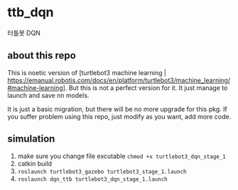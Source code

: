 # ttb_dqn
 터틀봇 DQN

## about this repo
This is noetic version of [turtlebot3 machine learning | https://emanual.robotis.com/docs/en/platform/turtlebot3/machine_learning/#machine-learning]. But this is not a perfect version for it. It just manage to launch and save nn models. 

It is just a basic migration, but there will be no more upgrade for this pkg. If you suffer problem using this repo, just modify as you want, add more code.

## simulation
1. make sure you change file excutable
   `chmod +x turtlebot3_dqn_stage_1`
2. catkin build
3. `roslaunch turtlebot3_gazebo turtlebot3_stage_1.launch`
4. `roslaunch dqn_ttb turtlebot3_dqn_stage_1.launch`
